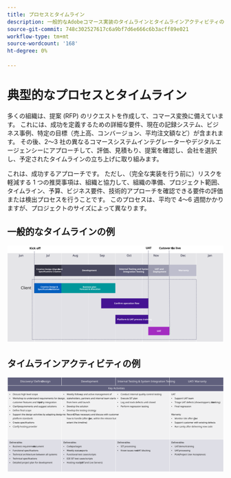 ```yaml
---
title: プロセスとタイムライン
description: 一般的なAdobeコマース実装のタイムラインとタイムラインアクティビティの例を参照してください。
source-git-commit: 748c302527617c6a9bf7d6e666c6b3acff89e021
workflow-type: tm+mt
source-wordcount: '168'
ht-degree: 0%

---
```



# 典型的なプロセスとタイムライン

多くの組織は、提案 (RFP) のリクエストを作成して、コマース変換に備えています。 これには、成功を定義するための詳細な要件、現在の記録システム、ビジネス事例、特定の目標（売上高、コンバージョン、平均注文額など）が含まれます。 その後、2～3 社の異なるコマースシステムインテグレーターやデジタルエージェンシーにアプローチして、評価、見積もり、提案を確認し、会社を選択し、予定されたタイムラインの立ち上げに取り組みます。

これは、成功するアプローチです。 ただし、（完全な実装を行う前に）リスクを軽減する 1 つの推奨事項は、組織と協力して、組織の準備、プロジェクト範囲、タイムライン、予算、ビジネス要件、技術的アプローチを確認できる要件の評価または検出プロセスを行うことです。 このプロセスは、平均で 4～6 週間かかりますが、プロジェクトのサイズによって異なります。

## 一般的なタイムラインの例

![一般的なコマース実装のタイムラインの例](../../assets/playbooks/timeline-example.svg)

## タイムラインアクティビティの例

![コマース実装のタイムラインアクティビティの例](../../assets/playbooks/timeline-activities-example.svg)
